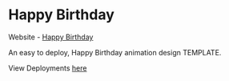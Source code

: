 # Happy Birthday

Website - [Happy Birthday](https://github.com/aksbyte/happy_birthday)

An easy to deploy, Happy Birthday animation design TEMPLATE.

View Deployments [here](https://github.com/aksbyte/happy_birthday/deployments)
